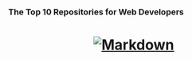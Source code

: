 

### The Top 10 Repositories for Web Developers
<h1 align="center">
  <a href="https://github.com/Gilfoyleee/GFI_Documentation">
    <img src="https://forthebadge.com/images/badges/made-with-markdown.svg" alt="Markdown">
  </a>
</h1>
